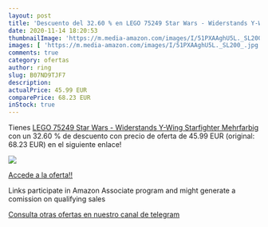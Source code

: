 ```yaml
---
layout: post
title: 'Descuento del 32.60 % en LEGO 75249 Star Wars - Widerstands Y-Win'
date: 2020-11-14 18:20:53
thumbnailImage: 'https://m.media-amazon.com/images/I/51PXAAghU5L._SL200_.jpg'
images: [ 'https://m.media-amazon.com/images/I/51PXAAghU5L._SL200_.jpg' ]
comments: true
category: ofertas
author: ring
slug: B07ND9TJF7
description:
actualPrice: 45.99 EUR
comparePrice: 68.23 EUR
inStock: true
---
```


Tienes [LEGO 75249 Star Wars - Widerstands Y-Wing Starfighter  Mehrfarbig](https://www.amazon.de/dp/B07ND9TJF7/?tag=redken02-21) con un 32.60 % de descuento con precio de oferta de 45.99 EUR (original: 68.23 EUR) en el siguiente enlace!

[![](https://m.media-amazon.com/images/I/51PXAAghU5L._SL200_.jpg)](https://www.amazon.de/dp/B07ND9TJF7/?tag=redken02-21)

[Accede a la oferta!!](https://www.amazon.de/dp/B07ND9TJF7/?tag=redken02-21)

Links participate in Amazon Associate program and might generate a comission on qualifying sales

[Consulta otras ofertas en nuestro canal de telegram](https://t.me/s/ofertas25)
